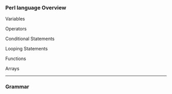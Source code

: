 ### Perl language Overview

Variables

Operators

Conditional Statements

Looping Statements

Functions

Arrays

---
### Grammar

